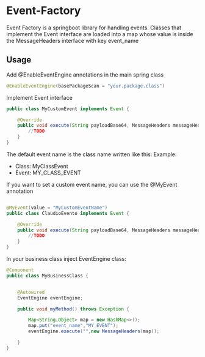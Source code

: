 # Event-Factory

Event Factory is a springboot library for handling events.
Classes that implement the Event interface are loaded into a map whose value is inside the MessageHeaders interface with key event_name
## Usage

Add @EnableEventEngine annotations in the main spring class

```java
@EnableEventEngine(basePackageScan = "your.package.class")
```

Implement Event interface

```java
public class MyCustomEvent implements Event {

    @Override
    public void execute(String payloadBase64, MessageHeaders messageHeaders) {
        //TODO 
    }
}
```

The default event name is the class name written like this:
Example:

* Class: MyClassEvent
* Event: MY_CLASS_EVENT

If you want to set a custom event name, you can use the @MyEvent annotation

```java

@MyEvent(value = "MyCustomEventName")
public class ClaudioEvento implements Event {

    @Override
    public void execute(String payloadBase64, MessageHeaders messageHeaders) {
        //TODO 
    }
}

```

In your business class inject EventEngine class:

``` java
@Component
public class MyBusinessClass {


    @Autowired
    EventEngine eventEngine;

    public void myMethod() throws Exception {

        Map<String,Object> map = new HashMap<>();
        map.put("event_name","MY_EVENT");
        eventEngine.execute("",new MessageHeaders(map));

    }
}
```
